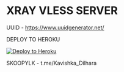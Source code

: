 # XRAY VLESS SERVER


UUID - https://www.uuidgenerator.net/

DEPLOY TO HEROKU

<p><a href="https://dashboard.heroku.com/new?template=https%3A%2F%2Fgithub.com%2FSkoopyLK%2Fheroku-xray-server"> <img src="https://www.herokucdn.com/deploy/button.svg" alt="Deploy to Heroku" /></a></p>

SKOOPYLK - t.me/Kavishka_Dilhara
